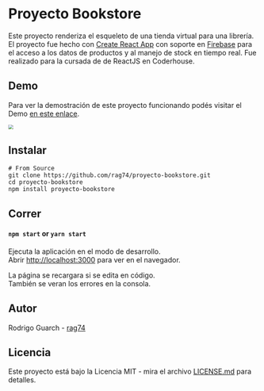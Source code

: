 # Proyecto Bookstore

Este proyecto renderiza el esqueleto de una tienda virtual para una librería. El proyecto fue hecho con [Create React App](https://github.com/facebook/create-react-app) con soporte en [Firebase](https://firebase.google.com/) para el acceso a los datos de productos y al manejo de stock en tiempo real. Fue realizado para la cursada de de ReactJS en Coderhouse.

## Demo

Para ver la demostración de este proyecto funcionando podés visitar el Demo [en este enlace](https://bookstore-ch.herokuapp.com/).

<img src="https://raw.githubusercontent.com/rag74/proyecto-bookstore/master/bookstore-guarch/public/Itemdetail.PNG" style="zoom:60%;border-radius:1%" />

## Instalar

```
# From Source
git clone https://github.com/rag74/proyecto-bookstore.git
cd proyecto-bookstore
npm install proyecto-bookstore
```

## Correr

#### `npm start` or `yarn start`

Ejecuta la aplicación en el modo de desarrollo.\
Abrir [http://localhost:3000](http://localhost:3000) para ver en el navegador.

La página se recargara si se edita en código.\
También se veran los errores en la consola.

## Autor

Rodrigo Guarch - [rag74](https://github.com/rag74)

## Licencia

Este proyecto está bajo la Licencia MIT - mira el archivo [LICENSE.md](https://github.com/facebook/react/blob/main/LICENSE) para detalles.

